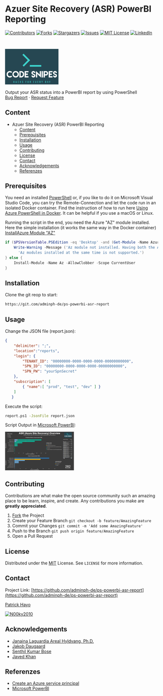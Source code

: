<!--
*** To avoid retyping too much info. Do a search and replace for the following:
*** adminph-de, ps-powerbi-asr-report, N00ky2010, patrick.hayo@flsmidth.com
-->

# Azuer Site Recovery (ASR) PowerBI Reporting 

[![Contributors][contributors-shield]][contributors-url]
[![Forks][forks-shield]][forks-url]
[![Stargazers][stars-shield]][stars-url]
[![Issues][issues-shield]][issues-url]
[![MIT License][license-shield]][license-url]
[![LinkedIn][linkedin-shield]][linkedin-url]

<br />
<p align="left">
  <a href="https://github.com/adminph-de/ps-powerbi-asr-report">
    <img src="images/logo.png" alt="Code Snipes" width="35%" height="35%">
  </a>
  <p align="left">
    Output your ASR status into a PowerBI report by using PowerShell
    <br />
    <a href="https://github.com/adminph-de/ps-powerbi-asr-report/issues">Bug Report</a>
    ·
    <a href="https://github.com/adminph-de/ps-powerbi-asr-report/issues">Request Feature</a>
  </p>
</p>


## Content

- Azuer Site Recovery (ASR) PowerBI Reporting
  - [Content](#content)
  - [Prerequisites](#Prerequisites)
  - [Installation](#installation)
  - [Usage](#usage)
  - [Contributing](#contributing)
  - [License](#license)
  - [Contact](#contact)
  - [Acknowledgements](#acknowledgements)
  - [Referenzes](#referenzes)


## Prerequisites

You need an installed [PowerShell](https://docs.microsoft.com/en-us/powershell/) or, if you like to do it on Microsoft Visual Studio Code, you can try the Remote-Connection and let the code run in an isolated Docker container. Find the instruction of how to run here [Using Azure PowerShell in Docker](https://docs.microsoft.com/en-us/powershell/azure/azureps-in-docker?view=azps-4.4.0). It can be helpful if you use a macOS or Linux.

Running the script in the end, you need the Azure "AZ" module installed. Here the simple installation (it works the same way in the Docker container)
[InstallAzure Module "AZ"](https://docs.microsoft.com/en-us/powershell/azure/install-az-ps?view=azps-4.4.0)
```powershell
if ($PSVersionTable.PSEdition -eq 'Desktop' -and (Get-Module -Name AzureRM -ListAvailable)) {
    Write-Warning -Message ('Az module not installed. Having both the AzureRM and ' +
      'Az modules installed at the same time is not supported.')
} else {
    Install-Module -Name Az -AllowClobber -Scope CurrentUser
}
```

## Installation

Clone the git reop to start:
```bash
https://git.com/adminph-de/ps-powerbi-asr-report
```

## Usage

Change the JSON file (report.json):
```json
{
    "delimiter": ";",
    "location":"reports",
    "login": {
        "TENANT_ID": "00000000-0000-0000-0000-00000000000",
        "SPN_ID": "00000000-0000-0000-0000-00000000000",
        "SPN_PW": "yourSpnSecret"
    },
    "subscription": [
        { "name":[ "prod", "test", "dev" ] }
    ]
   }
```

Execute the script:
```bash
report.ps1 -JsonFile report.json
```

Script Output in [Microsoft PowerBI](https://powerbi.microsoft.com/en-us/):

<p align="left">
  <a href="https://github.com/adminph-de/ps-powerbi-asr-report">
    <img src="images/screenshot.png" alt="Code Snipes" width="45%" height="45%">
  </a>
</p>

## Contributing

Contributions are what make the open source community such an amazing place to be learn, inspire, and create. Any contributions you make are **greatly appreciated**.

1. [Fork](https://docs.github.com/en/enterprise/2.13/user/articles/fork-a-repo) the Project
2. Create your Feature Branch `git checkout -b feature/AmazingFeature`
3. Commit your Changes `git commit -m 'Add some AmazingFeature'`
4. Push to the Branch `git push origin feature/AmazingFeature`
5. Open a Pull Request


## License

Distributed under the [MIT](https://choosealicense.com/licenses/mit/) License. See `LICENSE` for more information.


## Contact

Project Link: [https://github.com/adminph-de/ps-powerbi-asr-report](https://github.com/adminph-de/ps-powerbi-asr-report)

[Patrick Hayo](patrick.hayo@flsmidth.com)

[![N00ky2010](https://img.shields.io/twitter/follow/N00ky2010)](https://www.twitter.com/N00ky2010)


## Acknowledgements

* [Janaina Laguardia Areal Hyldvang, Ph.D.](https://www.linkedin.com/in/janainahyldvang/)
* [Jakob Daugaard](https://www.linkedin.com/in/jakobdaugaard/?locale=en_US)
* [Senthil Kumar Bose](https://www.linkedin.com/in/senthil-kumar-bose-6900582/)
* [Javed Khan](https://www.linkedin.com/in/javed-khan-674863164/)


## Referenzes

* [Create an Azure service principal](https://docs.microsoft.com/en-us/powershell/azure/create-azure-service-principal-azureps?view=azps-4.4.0)
* [Microsoft PowerBI](https://powerbi.microsoft.com/en-us/)


<!-- https://www.markdownguide.org/basic-syntax/#reference-style-links -->
[contributors-shield]: https://img.shields.io/github/contributors/adminph-de/ps-powerbi-asr-report.svg?style=flat-square
[contributors-url]: https://github.com/adminph-de/ps-powerbi-asr-report/graphs/contributors
[forks-shield]: https://img.shields.io/github/forks/adminph-de/ps-powerbi-asr-report.svg?style=flat-square
[forks-url]: https://github.com/adminph-de/ps-powerbi-asr-report/network/members
[stars-shield]: https://img.shields.io/github/stars/adminph-de/ps-powerbi-asr-report.svg?style=flat-square
[stars-url]: https://github.com/adminph-de/ps-powerbi-asr-report/stargazers
[issues-shield]: https://img.shields.io/github/issues/adminph-de/ps-powerbi-asr-report.svg?style=flat-square
[issues-url]: https://github.com/adminph-de/ps-powerbi-asr-report/issues
[license-shield]: https://img.shields.io/github/license/adminph-de/ps-powerbi-asr-report.svg?style=flat-square
[license-url]: https://github.com/adminph-de/ps-powerbi-asr-report/blob/master/LICENSE.txt
[linkedin-shield]: https://img.shields.io/badge/-LinkedIn-black.svg?style=flat-square&logo=linkedin&colorB=555
[linkedin-url]: https://www.linkedin.com/in/patrickhayo/?locale=en_US
[product-screenshot]: images/screenshot.png
[product-screenshot-run]: images/screenshot_run.png